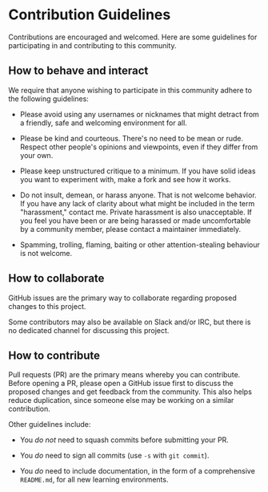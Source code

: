 # Contribution Guidelines

Contributions are encouraged and welcomed. Here are some guidelines for participating in and contributing to this community.

## How to behave and interact


We require that anyone wishing to participate in this community adhere to the following guidelines:

* Please avoid using any usernames or nicknames that might detract from a friendly, safe and welcoming environment for all.

* Please be kind and courteous. There's no need to be mean or rude. Respect other people's opinions and viewpoints, even if they differ from your own.

* Please keep unstructured critique to a minimum. If you have solid ideas you want to experiment with, make a fork and see how it works.

* Do not insult, demean, or harass anyone. That is not welcome behavior. If you have any lack of clarity about what might be included in the term "harassment," contact me. Private harassment is also unacceptable. If you feel you have been or are being harassed or made uncomfortable by a community member, please contact a maintainer immediately.

* Spamming, trolling, flaming, baiting or other attention-stealing behaviour is not welcome.

## How to collaborate

GitHub issues are the primary way to collaborate regarding proposed changes to this project.

Some contributors may also be available on Slack and/or IRC, but there is no dedicated channel for discussing this project.

## How to contribute

Pull requests (PR) are the primary means whereby you can contribute. Before opening a PR, please open a GitHub issue first to discuss the proposed changes and get feedback from the community. This also helps reduce duplication, since someone else may be working on a similar contribution.

Other guidelines include:

* You _do not_ need to squash commits before submitting your PR.

* You _do_ need to sign all commits (use `-s` with `git commit`).

* You _do_ need to include documentation, in the form of a comprehensive `README.md`, for all new learning environments.
